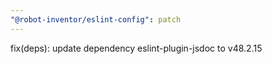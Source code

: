 ```yaml
---
"@robot-inventor/eslint-config": patch
---
```


fix(deps): update dependency eslint-plugin-jsdoc to v48.2.15
